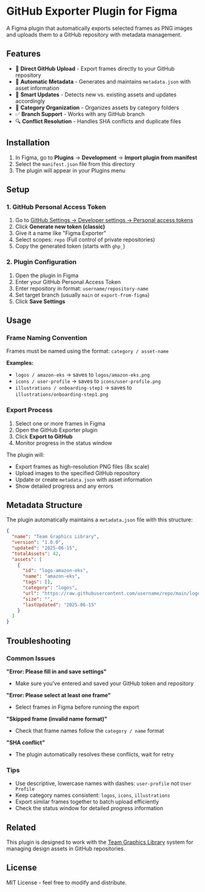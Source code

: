 # GitHub Exporter Plugin for Figma

A Figma plugin that automatically exports selected frames as PNG images and uploads them to a GitHub repository with metadata management.

## Features

- 🚀 **Direct GitHub Upload** - Export frames directly to your GitHub repository
- 📝 **Automatic Metadata** - Generates and maintains `metadata.json` with asset information
- 🔄 **Smart Updates** - Detects new vs. existing assets and updates accordingly
- 📁 **Category Organization** - Organizes assets by category folders
- ✅ **Branch Support** - Works with any GitHub branch
- 🔍 **Conflict Resolution** - Handles SHA conflicts and duplicate files

## Installation

1. In Figma, go to **Plugins** → **Development** → **Import plugin from manifest**
2. Select the `manifest.json` file from this directory
3. The plugin will appear in your Plugins menu

## Setup

### 1. GitHub Personal Access Token

1. Go to [GitHub Settings → Developer settings → Personal access tokens](https://github.com/settings/tokens)
2. Click **Generate new token (classic)**
3. Give it a name like "Figma Exporter"
4. Select scopes: `repo` (Full control of private repositories)
5. Copy the generated token (starts with `ghp_`)

### 2. Plugin Configuration

1. Open the plugin in Figma
2. Enter your GitHub Personal Access Token
3. Enter repository in format: `username/repository-name`
4. Set target branch (usually `main` or `export-from-figma`)
5. Click **Save Settings**

## Usage

### Frame Naming Convention

Frames must be named using the format: `category / asset-name`

**Examples:**
- `logos / amazon-eks` → saves to `logos/amazon-eks.png`
- `icons / user-profile` → saves to `icons/user-profile.png`
- `illustrations / onboarding-step1` → saves to `illustrations/onboarding-step1.png`

### Export Process

1. Select one or more frames in Figma
2. Open the GitHub Exporter plugin
3. Click **Export to GitHub**
4. Monitor progress in the status window

The plugin will:
- Export frames as high-resolution PNG files (8x scale)
- Upload images to the specified GitHub repository
- Update or create `metadata.json` with asset information
- Show detailed progress and any errors

## Metadata Structure

The plugin automatically maintains a `metadata.json` file with this structure:

```json
{
  "name": "Team Graphics Library",
  "version": "1.0.0",
  "updated": "2025-06-15",
  "totalAssets": 42,
  "assets": [
    {
      "id": "logo-amazon-eks",
      "name": "amazon-eks",
      "tags": [],
      "category": "logos",
      "url": "https://raw.githubusercontent.com/username/repo/main/logos/amazon-eks.png",
      "size": "",
      "lastUpdated": "2025-06-15"
    }
  ]
}
```

## Troubleshooting

### Common Issues

**"Error: Please fill in and save settings"**
- Make sure you've entered and saved your GitHub token and repository

**"Error: Please select at least one frame"**
- Select frames in Figma before running the export

**"Skipped frame (invalid name format)"**
- Check that frame names follow the `category / name` format

**"SHA conflict"**
- The plugin automatically resolves these conflicts, wait for retry

### Tips

- Use descriptive, lowercase names with dashes: `user-profile` not `User Profile`
- Keep category names consistent: `logos`, `icons`, `illustrations`
- Export similar frames together to batch upload efficiently
- Check the status window for detailed progress information

## Related

This plugin is designed to work with the [Team Graphics Library](../../README.md) system for managing design assets in GitHub repositories.

## License

MIT License - feel free to modify and distribute.
